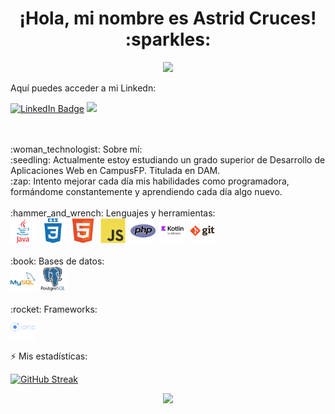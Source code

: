 <div id="header" align="center">
<h1>¡Hola, mi nombre es Astrid Cruces! :sparkles: </h1>
<img src="https://camo.githubusercontent.com/6607041227d81f650340ff070cc2843518acad359b57e5bb054a9fb7127aa041/68747470733a2f2f63646e2e6472696262626c652e636f6d2f75736572732f323634363432332f73637265656e73686f74732f353530373139362f636f6d70757465722e676966" width="300"/>
</div>

<div id="badges">
 <p>Aquí puedes acceder a mi Linkedn:<p>
 <a href="https://www.linkedin.com/in/astrid-carolina-cruces-huamaní/"><img src="https://img.shields.io/badge/LinkedIn-blue?style=for-the-badge&logo=linkedin&logoColor=white" alt="LinkedIn Badge"/></a>
<img width="30" src="https://media0.giphy.com/media/L0rJs48bZycDGtzbvg/giphy.gif?cid=6c09b952vhkolpuv4265sukqlw8m0bkytpf97g29vrdru7uh&rid=giphy.gif&ct=s"/>
<div>

  <a>
   <img src="https://komarev.com/ghpvc/?username=Astridcc01&style=flat-square&color=grey" alt=""/>
  <a/>
  
  <div>
   <br>
  :woman_technologist: Sobre mí:
  <br>
  :seedling: Actualmente estoy estudiando un grado superior de Desarrollo de Aplicaciones Web en CampusFP.
  Titulada en DAM.
  <br>
  :zap: Intento mejorar cada día mis habilidades como programadora, formándome constantemente y aprendiendo cada día algo nuevo.
  </div>
  <br>
   :hammer_and_wrench: Lenguajes y herramientas:
  <br>
   <img src="https://github.com/devicons/devicon/blob/master/icons/java/java-original-wordmark.svg" title="Java" alt="Java" width="40" height="40"/>&nbsp;
   <img src="https://github.com/devicons/devicon/blob/master/icons/css3/css3-plain-wordmark.svg"  title="CSS3" alt="CSS" width="40" height="40"/>&nbsp;
   <img src="https://github.com/devicons/devicon/blob/master/icons/html5/html5-original.svg" title="HTML5" alt="HTML" width="40" height="40"/>&nbsp;
   <img src="https://github.com/devicons/devicon/blob/master/icons/javascript/javascript-original.svg" title="JavaScript" alt="JavaScript" width="40" height="40"/>&nbsp;
   <img src="https://github.com/devicons/devicon/blob/master/icons/php/php-original.svg" title="PHP" alt="PHP" width="40" height="40"/>&nbsp;
   <img src="https://github.com/devicons/devicon/blob/master/icons/kotlin/kotlin-original-wordmark.svg" title="kotlin" alt="kotlin" width="40" height="40"/>&nbsp;
   <img src="https://github.com/devicons/devicon/blob/master/icons/git/git-original-wordmark.svg" title="Git" **alt="Git" width="40" height="40"/>
   <br>
   
   <br>
   :book: Bases de datos:
   <br>
   <img src="https://github.com/devicons/devicon/blob/master/icons/mysql/mysql-original-wordmark.svg" title="MySQL" alt="MySQL" width="40" height="40"/>&nbsp;
   <img src="https://github.com/devicons/devicon/blob/master/icons/postgresql/postgresql-original-wordmark.svg" title="postgresql" alt="postgresql" width="40" height="40"/>&nbsp;
   <br>
   
   <br>
   :rocket: Frameworks:
   <br>
   <img src="https://github.com/devicons/devicon/blob/master/icons/ionic/ionic-original-wordmark.svg" title="Ionic" alt="Ionic" width="40" height="40"/>&nbsp;
   <br>
   
   :zap: Mis estadísticas:
   
[![GitHub Streak](http://github-readme-streak-stats.herokuapp.com?user=Astridcc01&theme=dark&background=000000)](https://git.io/streak-stats)
 
   
   
<div id="header" align="center">
<img src="https://media4.giphy.com/media/duEbacpSGx8Pl8iWvx/giphy.gif?cid=6c09b9524m4sustu5u7q6bgy7axzsr0dcmkujo7s8juecwn4&rid=giphy.gif&ct=s" width="300"/>
</div>
